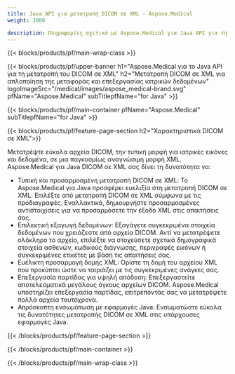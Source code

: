 ```yaml
---
title: Java API για μετατροπή DICOM σε XML - Aspose.Medical
weight: 3000

description: Πληροφορίες σχετικά με Aspose.Medical για Java API για τη μετατροπή DICOM σε XML
---
```


{{< blocks/products/pf/main-wrap-class >}}

{{< blocks/products/pf/upper-banner h1="Aspose.Medical για το Java API για τη μετατροπή του DICOM σε XML" h2="Μετατροπή DICOM σε XML για απλοποίηση της μεταφοράς και επεξεργασίας ιατρικών δεδομένων" logoImageSrc="/medical/images/aspose_medical-brand.svg" pfName="Aspose.Medical" subTitlepfName="for Java" >}}

{{< blocks/products/pf/main-container pfName="Aspose.Medical" subTitlepfName="for Java" >}}

{{< blocks/products/pf/feature-page-section h2="Χαρακτηριστικά DICOM σε XML">}}

<p>Μετατρέψτε εύκολα αρχεία DICOM, την τυπική μορφή για ιατρικές εικόνες και δεδομένα, σε μια παγκοσμίως αναγνώσιμη μορφή XML. Aspose.Medical για Java DICOM σε XML σας δίνει τη δυνατότητα να:</p>

<ul>
<li>Τυπική και προσαρμοσμένη μετατροπή DICOM σε XML: Το Aspose.Medical για Java προσφέρει ευελιξία στη μετατροπή DICOM σε XML. Επιλέξτε από μετατροπή DICOM σε XML σύμφωνα με τις προδιαγραφές. Εναλλακτικά, δημιουργήστε προσαρμοσμένες αντιστοιχίσεις για να προσαρμόσετε την έξοδο XML στις απαιτήσεις σας.</li>
<li>Επιλεκτική εξαγωγή δεδομένων: Εξαγάγετε συγκεκριμένα στοιχεία δεδομένων που χρειάζεστε από αρχεία DICOM. Αντί να μετατρέψετε ολόκληρο το αρχείο, επιλέξτε να στοχεύσετε σχετικά δημογραφικά στοιχεία ασθενών, κωδικούς διάγνωσης, περιγραφές εικόνων ή συγκεκριμένες ετικέτες με βάση τις απαιτήσεις σας.</li>
<li>Ευέλικτη προσαρμογή δομής XML: Ορίστε τη δομή του αρχείου XML που προκύπτει ώστε να ταιριάζει με τις συγκεκριμένες ανάγκες σας.</li>
<li>Επεξεργασία παρτίδας για υψηλή απόδοση: Επεξεργαστείτε αποτελεσματικά μεγάλους όγκους αρχείων DICOM. Aspose.Medical υποστηρίζει επεξεργασία παρτίδας, επιτρέποντάς σας να μετατρέψετε πολλά αρχεία ταυτόχρονα.</li>
<li>Απρόσκοπτη ενσωμάτωση με εφαρμογές Java: Ενσωματώστε εύκολα τις δυνατότητες μετατροπής DICOM σε XML στις υπάρχουσες εφαρμογές Java.</li>
</ul>

{{< /blocks/products/pf/feature-page-section >}}

{{< /blocks/products/pf/main-container >}}

{{< /blocks/products/pf/main-wrap-class >}}